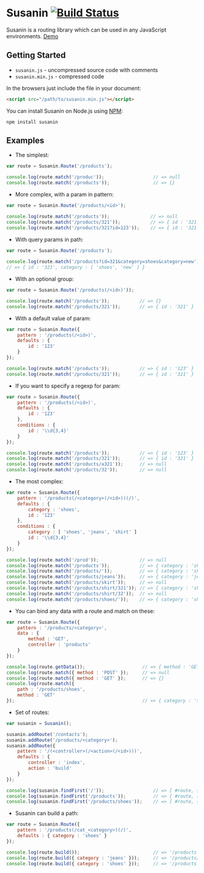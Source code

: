 # Susanin [![Build Status](https://travis-ci.org/ruslankerimov/susanin.png?branch=master)](https://travis-ci.org/ruslankerimov/susanin)

Susanin is a routing library which can be used in any JavaScript environments.
[Demo](http://nodules.github.io/susanin)

## Getting Started

* `susanin.js` - uncompressed source code with comments
* `susanin.min.js` - compressed code

In the browsers just include the file in your document:
```html
<script src="/path/to/susanin.min.js"></script>
```

You can install Susanin on Node.js using [NPM](http://npmjs.org):
```
npm install susanin
```

## Examples

* The simplest:

```javascript
var route = Susanin.Route('/products');

console.log(route.match('/produc'));                  // => null 
console.log(route.match('/products'));                // => {} 
```

* More complex, with a param in pattern:

```javascript
var route = Susanin.Route('/products/<id>');

console.log(route.match('/products'));               // => null
console.log(route.match('/products/321'));           // => { id : '321' }
console.log(route.match('/products/321?id=123'));    // => { id : '321' }
```

* With query params in path:

```javascript
var route = Susanin.Route('/products');
 
console.log(route.match('/products?id=321&category=shoes&category=new'));   
// => { id : '321', category : [ 'shoes', 'new' ] } 
```

* With an optional group:

```javascript
var route = Susanin.Route('/products(/<id>)'));

console.log(route.match('/products'));           // => {}
console.log(route.match('/products/321'));       // => { id : '321' }
```

* With a default value of param:

```javascript
var route = Susanin.Route({ 
    pattern : '/products(/<id>)',
    defaults : {
        id : '123'
    }
});

console.log(route.match('/products'));           // => { id : '123' }
console.log(route.match('/products/321'));       // => { id : '321' }
```

* If you want to specify a regexp for param:

```javascript
var route = Susanin.Route({ 
    pattern : '/products(/<id>)',
    defaults : {
        id : '123'
    },
    conditions : {
        id : '\\d{3,4}'
    }
});

console.log(route.match('/products'));           // => { id : '123' }
console.log(route.match('/products/321'));       // => { id : '321' }
console.log(route.match('/products/a321'));      // => null
console.log(route.match('/products/32'));        // => null
```

* The most complex:

```javascript
var route = Susanin.Route({ 
    pattern : '/products(/<category>(/<id>))(/)',
    defaults : {
        category : 'shoes',
        id : '123'
    },
    conditions : {
        category : [ 'shoes', 'jeans', 'shirt' ]
        id : '\\d{3,4}'
    }
});

console.log(route.match('/prod'));               // => null
console.log(route.match('/products'));           // => { category : 'shoes', id : '123' }
console.log(route.match('/products/'));          // => { category : 'shoes', id : '123' }
console.log(route.match('/products/jeans'));     // => { category : 'jeans', id : '123' }
console.log(route.match('/products/skirt'));     // => null
console.log(route.match('/products/shirt/321')); // => { category : 'shirt', id : '321' }
console.log(route.match('/products/shirt/32'));  // => null
console.log(route.match('/products/shoes/'));    // => { category : 'shoes', id : '123' }
```

* You can bind any data with a route and match on these:

```javascript
var route = Susanin.Route({ 
    pattern : '/products/<category>',
    data : {
        method : 'GET',
        controller : 'products'
    }
});

console.log(route.getData());                     // => { method : 'GET', controller : 'products' }
console.log(route.match({ method : 'POST' });     // => null
console.log(route.match({ method : 'GET' });      // => {}
console.log(route.match({ 
    path : '/products/shoes', 
    method : 'GET' 
});                                               // => { category : 'shoes' }
```

* Set of routes:

```javascript
var susanin = Susanin();

susanin.addRoute('/contacts');
susanin.addRoute('/products/<category>');
susanin.addRoute({
    pattern : '/(<controller>(/<action>(/<id>)))',
    defaults : {
        controller : 'index',
        action : 'build'
    }
});

console.log(susanin.findFirst('/'));                  // => [ #route, { controller : 'index', action : 'build' } ]
console.log(susanin.findFirst('/products'));          // => [ #route, { controller : 'products', action : 'build' } ]
console.log(susanin.findFirst('/products/shoes'));    // => [ #route, { category : 'shoes' } ]
```

* Susanin can build a path:

```javascript
var route = Susanin.Route({ 
    pattern : '/products(/cat_<category>)(/)',
    defaults : { category : 'shoes' }
});

console.log(route.build());                           // => '/products'
console.log(route.build({ category : 'jeans' }));     // => '/products/cat_jeans'
console.log(route.build({ category : 'shoes' }));     // => '/products'

```

